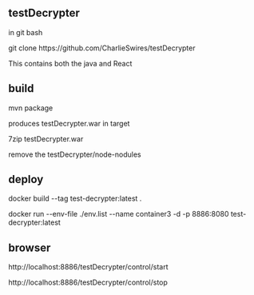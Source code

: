 testDecrypter
--------------
<p>in git bash</p>
<p>git clone https://github.com/CharlieSwires/testDecrypter</p>

<p>This contains both the java and React</p>

build
-----

<p>mvn package</p>

<p>produces testDecrypter.war in target</p>

<p>7zip testDecrypter.war</p>
<p>remove the testDecrypter/node-nodules</p>

deploy
------
<p>docker build --tag test-decrypter:latest .</p>
<p>docker run  --env-file ./env.list --name container3 -d -p 8886:8080 test-decrypter:latest</p>


browser
-------
<p>http://localhost:8886/testDecrypter/control/start</p>
<p>http://localhost:8886/testDecrypter/control/stop</p>


